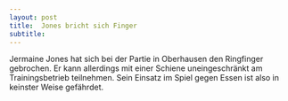 ```yaml
---
layout: post
title:  Jones bricht sich Finger
subtitle:  
---
```


Jermaine Jones hat sich bei der Partie in Oberhausen den Ringfinger gebrochen. Er kann allerdings mit einer Schiene uneingeschränkt am Trainingsbetrieb teilnehmen. Sein Einsatz im Spiel gegen Essen ist also in keinster Weise gefährdet.


